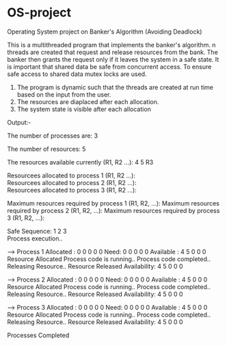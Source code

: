 # OS-project
Operating System project on Banker's Algorithm (Avoiding Deadlock)


This is a multithreaded program that implements the banker's algorithm.
n threads are created that request and release resources from the bank. 
The banker then grants the request only if it leaves the system in a safe state. 
It is important that shared data be safe from concurrent access. 
To ensure safe access to shared data mutex locks are used.

1. The program is dynamic such that the threads are created at run time based on 
the input from the user. 
2. The resources are diaplaced after each allocation. 
3. The system state is visible after each allocation



Output:-

 The number of processes are: 3

 The number of resources: 5

 The resources available currently (R1, R2 ...): 4
5
R3


 Resourcees allocated to process 1 (R1, R2 ...):  
 Resourcees allocated to process 2 (R1, R2 ...):  
 Resourcees allocated to process 3 (R1, R2 ...):  

 Maximum resources required by process 1 (R1, R2, ...): 
 Maximum resources required by process 2 (R1, R2, ...): 
 Maximum resources required by process 3 (R1, R2, ...): 


Safe Sequence: 1  2  3  
Process execution.. 


--> Process 1
	 Allocated :   0  0  0  0  0
	 Need:   0  0  0  0  0
	Available :   4  5  0  0  0
	 Resource Allocated
	Process code is running.. 
	Process code completed.. 
	 Releasing Resource.. 
	 Resource Released 
	 Availability:   4  5  0  0  0
 

--> Process 2
	 Allocated :   0  0  0  0  0
	 Need:   0  0  0  0  0
	Available :   4  5  0  0  0
	 Resource Allocated
	Process code is running.. 
	Process code completed.. 
	 Releasing Resource.. 
	 Resource Released 
	 Availability:   4  5  0  0  0
 

--> Process 3
	 Allocated :   0  0  0  0  0
	 Need:   0  0  0  0  0
	Available :   4  5  0  0  0
	 Resource Allocated
	Process code is running.. 
	Process code completed.. 
	 Releasing Resource.. 
	 Resource Released 
	 Availability:   4  5  0  0  0
 

Processes Completed 
